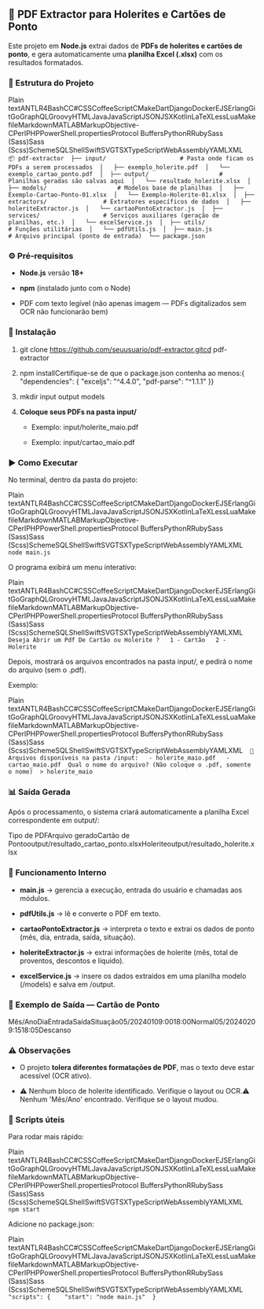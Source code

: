 🧾 PDF Extractor para Holerites e Cartões de Ponto
--------------------------------------------------

Este projeto em **Node.js** extrai dados de **PDFs de holerites e cartões de ponto**, e gera automaticamente uma **planilha Excel (.xlsx)** com os resultados formatados.

### 📁 Estrutura do Projeto

Plain textANTLR4BashCC#CSSCoffeeScriptCMakeDartDjangoDockerEJSErlangGitGoGraphQLGroovyHTMLJavaJavaScriptJSONJSXKotlinLaTeXLessLuaMakefileMarkdownMATLABMarkupObjective-CPerlPHPPowerShell.propertiesProtocol BuffersPythonRRubySass (Sass)Sass (Scss)SchemeSQLShellSwiftSVGTSXTypeScriptWebAssemblyYAMLXML`   📦 pdf-extractor  ├── input/                     # Pasta onde ficam os PDFs a serem processados  │   ├── exemplo_holerite.pdf  │   └── exemplo_cartao_ponto.pdf  │  ├── output/                    # Planilhas geradas são salvas aqui  │   └── resultado_holerite.xlsx  │  ├── models/                    # Modelos base de planilhas  │   ├── Exemplo-Cartao-Ponto-01.xlsx  │   └── Exemplo-Holerite-01.xlsx  │  ├── extractors/                # Extratores específicos de dados  │   ├── holeriteExtractor.js  │   └── cartaoPontoExtractor.js  │  ├── services/                  # Serviços auxiliares (geração de planilhas, etc.)  │   └── excelService.js  │  ├── utils/                     # Funções utilitárias  │   └── pdfUtils.js  │  ├── main.js                    # Arquivo principal (ponto de entrada)  └── package.json   `

### ⚙️ Pré-requisitos

*   **Node.js** versão **18+**
    
*   **npm** (instalado junto com o Node)
    
*   PDF com texto legível (não apenas imagem — PDFs digitalizados sem OCR não funcionarão bem)
    

### 🚀 Instalação

1.  git clone https://github.com/seuusuario/pdf-extractor.gitcd pdf-extractor
    
2.  npm installCertifique-se de que o package.json contenha ao menos:{ "dependencies": { "exceljs": "^4.4.0", "pdf-parse": "^1.1.1" }}
    
3.  mkdir input output models
    
4.  **Coloque seus PDFs na pasta input/**
    
    *   Exemplo: input/holerite\_maio.pdf
        
    *   Exemplo: input/cartao\_maio.pdf
        

### ▶️ Como Executar

No terminal, dentro da pasta do projeto:

Plain textANTLR4BashCC#CSSCoffeeScriptCMakeDartDjangoDockerEJSErlangGitGoGraphQLGroovyHTMLJavaJavaScriptJSONJSXKotlinLaTeXLessLuaMakefileMarkdownMATLABMarkupObjective-CPerlPHPPowerShell.propertiesProtocol BuffersPythonRRubySass (Sass)Sass (Scss)SchemeSQLShellSwiftSVGTSXTypeScriptWebAssemblyYAMLXML`   node main.js   `

O programa exibirá um menu interativo:

Plain textANTLR4BashCC#CSSCoffeeScriptCMakeDartDjangoDockerEJSErlangGitGoGraphQLGroovyHTMLJavaJavaScriptJSONJSXKotlinLaTeXLessLuaMakefileMarkdownMATLABMarkupObjective-CPerlPHPPowerShell.propertiesProtocol BuffersPythonRRubySass (Sass)Sass (Scss)SchemeSQLShellSwiftSVGTSXTypeScriptWebAssemblyYAMLXML`   Deseja Abrir um Pdf De Cartão ou Holerite ?   1 - Cartão   2 - Holerite   `

Depois, mostrará os arquivos encontrados na pasta input/, e pedirá o nome do arquivo (sem o .pdf).

Exemplo:

Plain textANTLR4BashCC#CSSCoffeeScriptCMakeDartDjangoDockerEJSErlangGitGoGraphQLGroovyHTMLJavaJavaScriptJSONJSXKotlinLaTeXLessLuaMakefileMarkdownMATLABMarkupObjective-CPerlPHPPowerShell.propertiesProtocol BuffersPythonRRubySass (Sass)Sass (Scss)SchemeSQLShellSwiftSVGTSXTypeScriptWebAssemblyYAMLXML`   📄 Arquivos disponíveis na pasta /input:   - holerite_maio.pdf   - cartao_maio.pdf  Qual o nome do arquivo? (Não coloque o .pdf, somente o nome)  > holerite_maio   `

### 📊 Saída Gerada

Após o processamento, o sistema criará automaticamente a planilha Excel correspondente em output/:

Tipo de PDFArquivo geradoCartão de Pontooutput/resultado\_cartao\_ponto.xlsxHoleriteoutput/resultado\_holerite.xlsx

### 🧠 Funcionamento Interno

*   **main.js** → gerencia a execução, entrada do usuário e chamadas aos módulos.
    
*   **pdfUtils.js** → lê e converte o PDF em texto.
    
*   **cartaoPontoExtractor.js** → interpreta o texto e extrai os dados de ponto (mês, dia, entrada, saída, situação).
    
*   **holeriteExtractor.js** → extrai informações de holerite (mês, total de proventos, descontos e líquido).
    
*   **excelService.js** → insere os dados extraídos em uma planilha modelo (/models) e salva em /output.
    

### 🧩 Exemplo de Saída — Cartão de Ponto

Mês/AnoDiaEntradaSaídaSituação05/20240109:0018:00Normal05/20240209:1518:05Descanso

### ⚠️ Observações

*   O projeto **tolera diferentes formatações de PDF**, mas o texto deve estar acessível (OCR ativo).
    
*   ⚠️ Nenhum bloco de holerite identificado. Verifique o layout ou OCR.⚠️ Nenhum 'Mês/Ano' encontrado. Verifique se o layout mudou.
    

### 🧰 Scripts úteis

Para rodar mais rápido:

Plain textANTLR4BashCC#CSSCoffeeScriptCMakeDartDjangoDockerEJSErlangGitGoGraphQLGroovyHTMLJavaJavaScriptJSONJSXKotlinLaTeXLessLuaMakefileMarkdownMATLABMarkupObjective-CPerlPHPPowerShell.propertiesProtocol BuffersPythonRRubySass (Sass)Sass (Scss)SchemeSQLShellSwiftSVGTSXTypeScriptWebAssemblyYAMLXML`   npm start   `

Adicione no package.json:

Plain textANTLR4BashCC#CSSCoffeeScriptCMakeDartDjangoDockerEJSErlangGitGoGraphQLGroovyHTMLJavaJavaScriptJSONJSXKotlinLaTeXLessLuaMakefileMarkdownMATLABMarkupObjective-CPerlPHPPowerShell.propertiesProtocol BuffersPythonRRubySass (Sass)Sass (Scss)SchemeSQLShellSwiftSVGTSXTypeScriptWebAssemblyYAMLXML`   "scripts": {    "start": "node main.js"  }   `